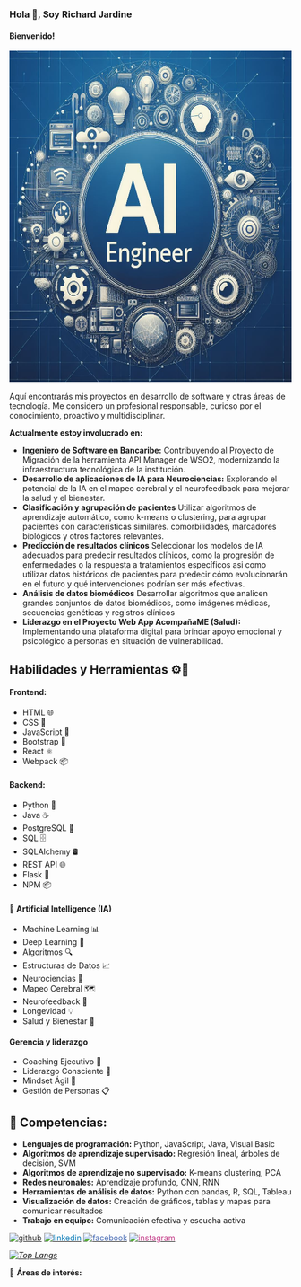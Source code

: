 ### Hola 👋, Soy Richard Jardine
#### Bienvenido! 

<img src="./assets/img/_765beb9e-bd7f-4c75-b7c6-c44bd9134592.jpg" alt="Busco oportunidades como Software Engineer ML" width="675" height="590"/>

Aquí encontrarás mis proyectos en desarrollo de software y otras áreas de tecnología. Me considero un profesional responsable, curioso por el conocimiento, proactivo y multidisciplinar.

**Actualmente estoy involucrado en:**
- **Ingeniero de Software en Bancaribe:** Contribuyendo al Proyecto de Migración de la herramienta API Manager de WSO2, modernizando la infraestructura tecnológica de la institución.
- **Desarrollo de aplicaciones de IA para Neurociencias:** Explorando el potencial de la IA en el mapeo cerebral y el neurofeedback para mejorar la salud y el bienestar.
- **Clasificación y agrupación de pacientes**
Utilizar algoritmos de aprendizaje automático, como k-means o clustering, para agrupar pacientes con características similares.  comorbilidades, marcadores biológicos y otros factores relevantes.
- **Predicción de resultados clínicos**
Seleccionar los modelos de IA adecuados para predecir resultados clínicos, como la progresión de enfermedades o la respuesta a tratamientos específicos asi como utilizar datos históricos de pacientes para predecir cómo evolucionarán en el futuro y qué intervenciones podrían ser más efectivas.
- **Análisis de datos biomédicos**
Desarrollar algoritmos que analicen grandes conjuntos de datos biomédicos, como imágenes médicas, secuencias genéticas y registros clínicos
- **Liderazgo en el Proyecto Web App AcompañaME (Salud):** Implementando una plataforma digital para brindar apoyo emocional y psicológico a personas en situación de vulnerabilidad.

## Habilidades y Herramientas ⚙🔨

#### Frontend:
- HTML 🌐
- CSS 🎨
- JavaScript 📜
- Bootstrap 🥾
- React ⚛️
- Webpack 📦

#### Backend:
- Python 🐍
- Java ☕
- PostgreSQL 🐘
- SQL 🗄️
- SQLAlchemy 🛢️
- REST API 🌐
- Flask 🍶
- NPM 📦

#### 🤖 Artificial Intelligence (IA) 
- Machine Learning 📊
- Deep Learning 🤖
- Algoritmos 🔍
- Estructuras de Datos 📈
- Neurociencias 🧠
- Mapeo Cerebral 🗺️
- Neurofeedback 📡
- Longevidad 💡
- Salud y Bienestar 🌿

#### Gerencia y liderazgo
- Coaching Ejecutivo 🙌
- Liderazgo Consciente 🧘
- Mindset Ágil 🏃
- Gestión de Personas 📋

 ## 🚀 Competencias:
- **Lenguajes de programación:** Python, JavaScript, Java, Visual Basic
- **Algoritmos de aprendizaje supervisado:** Regresión lineal, árboles de decisión, SVM
- **Algoritmos de aprendizaje no supervisado:** K-means clustering, PCA
- **Redes neuronales:** Aprendizaje profundo, CNN, RNN
- **Herramientas de análisis de datos:** Python con pandas, R, SQL, Tableau
- **Visualización de datos:** Creación de gráficos, tablas y mapas para comunicar resultados
- **Trabajo en equipo:** Comunicación efectiva y escucha activa

<a href="https://github.com/rhjardine" target="_blank"><img src='https://cdn.jsdelivr.net/npm/simple-icons@3.0.1/icons/github.svg' alt='github' height='40' style='color:#333;'></a>
<a href="https://www.linkedin.com/in/rhjardine/" target="_blank"><img src='https://cdn.jsdelivr.net/npm/simple-icons@3.0.1/icons/linkedin.svg' alt='linkedin' height='40' style='color:#0077B5;'></a>
<a href="https://www.facebook.com/richardjardine.official" target="_blank"><img src='https://cdn.jsdelivr.net/npm/simple-icons@3.0.1/icons/facebook.svg' alt='facebook' height='40' style='color:#4267B2;'></a>
<a href="https://www.instagram.com/richardjardineofficial/" target="_blank"><img src='https://cdn.jsdelivr.net/npm/simple-icons@3.0.1/icons/instagram.svg' alt='instagram' height='40' style='color:#C13584;'></a>

*[![Top Langs](https://github-readme-stats.vercel.app/api/top-langs/?username=rhjardine)](https://github.com/anuraghazra/github-readme-stats)*

🧠 **Áreas de interés:**
